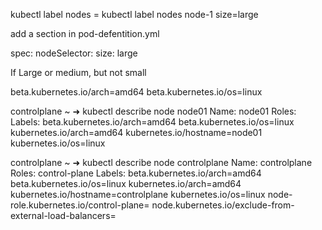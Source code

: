 kubectl label nodes <node-name> <label-key>=<label-value>
kubectl label nodes node-1 size=large




add a section in pod-defentition.yml


spec:
    nodeSelector:
        size: large


If Large or medium, but not small

beta.kubernetes.io/arch=amd64
beta.kubernetes.io/os=linux

controlplane ~ ➜  kubectl describe node node01 
Name:               node01
Roles:              <none>
Labels:             beta.kubernetes.io/arch=amd64
                    beta.kubernetes.io/os=linux
                    kubernetes.io/arch=amd64
                    kubernetes.io/hostname=node01
                    kubernetes.io/os=linux

controlplane ~ ➜  kubectl describe node controlplane 
Name:               controlplane
Roles:              control-plane
Labels:             beta.kubernetes.io/arch=amd64
                    beta.kubernetes.io/os=linux
                    kubernetes.io/arch=amd64
                    kubernetes.io/hostname=controlplane
                    kubernetes.io/os=linux
                    node-role.kubernetes.io/control-plane=
                    node.kubernetes.io/exclude-from-external-load-balancers=
